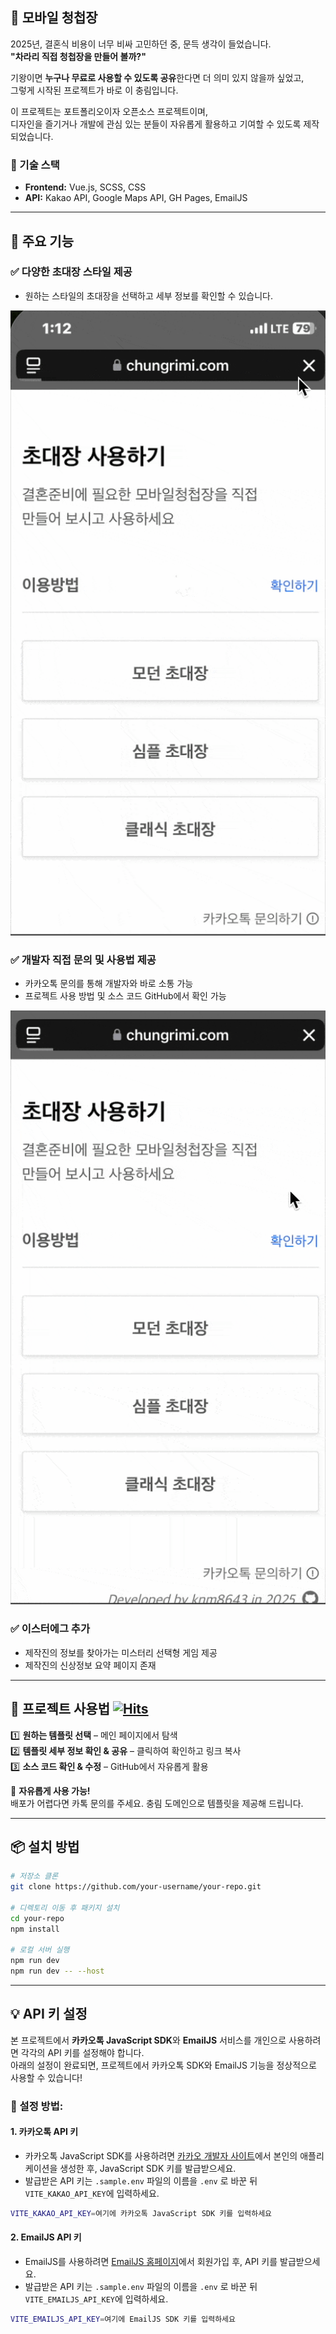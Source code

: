 ## 💌 모바일 청첩장

2025년, 결혼식 비용이 너무 비싸 고민하던 중, 문득 생각이 들었습니다.  
**"차라리 직접 청첩장을 만들어 볼까?"**

기왕이면 **누구나 무료로 사용할 수 있도록 공유**한다면 더 의미 있지 않을까 싶었고,  
그렇게 시작된 프로젝트가 바로 이 충림입니다.  

이 프로젝트는 포트폴리오이자 오픈소스 프로젝트이며,  
디자인을 즐기거나 개발에 관심 있는 분들이 자유롭게 활용하고 기여할 수 있도록 제작되었습니다.

### 📌 기술 스택
- **Frontend:** Vue.js, SCSS, CSS
- **API:** Kakao API, Google Maps API, GH Pages, EmailJS

---

## 🌟 주요 기능

### ✅ 다양한 초대장 스타일 제공
- 원하는 스타일의 초대장을 선택하고 세부 정보를 확인할 수 있습니다.  

![readme1.gif](readme1.gif)

### ✅ 개발자 직접 문의 및 사용법 제공
- 카카오톡 문의를 통해 개발자와 바로 소통 가능  
- 프로젝트 사용 방법 및 소스 코드 GitHub에서 확인 가능  

![readme2.gif](readme2.gif)

### ✅ 이스터에그 추가
- 제작진의 정보를 찾아가는 미스터리 선택형 게임 제공  
- 제작진의 신상정보 요약 페이지 존재  

---

## 🚀 프로젝트 사용법 [![Hits](https://hits.seeyoufarm.com/api/count/incr/badge.svg?url=https%3A%2F%2Fgithub.com%2Fknm8643%2Fwedding-public&count_bg=%23000000&title_bg=%23555555&icon=&icon_color=%23E7E7E7&title=hits&edge_flat=false)](https://hits.seeyoufarm.com)

1️⃣ **원하는 템플릿 선택** – 메인 페이지에서 탐색  
2️⃣ **템플릿 세부 정보 확인 & 공유** – 클릭하여 확인하고 링크 복사  
3️⃣ **소스 코드 확인 & 수정** – GitHub에서 자유롭게 활용  

📢 **자유롭게 사용 가능!**  
배포가 어렵다면 카톡 문의를 주세요. 충림 도메인으로 템플릿을 제공해 드립니다.

---

## 📦 설치 방법

```bash
# 저장소 클론
git clone https://github.com/your-username/your-repo.git

# 디렉토리 이동 후 패키지 설치
cd your-repo
npm install

# 로컬 서버 실행
npm run dev
npm run dev -- --host
```
---

## 💡 API 키 설정

본 프로젝트에서 **카카오톡 JavaScript SDK**와 **EmailJS** 서비스를 개인으로 사용하려면 각각의 API 키를 설정해야 합니다.  
아래의 설정이 완료되면, 프로젝트에서 카카오톡 SDK와 EmailJS 기능을 정상적으로 사용할 수 있습니다!

### 📝 설정 방법:

#### 1. **카카오톡 API 키**

- 카카오톡 JavaScript SDK를 사용하려면 [카카오 개발자 사이트](https://developers.kakao.com/)에서 본인의 애플리케이션을 생성한 후, JavaScript SDK 키를 발급받으세요.
- 발급받은 API 키는 `.sample.env` 파일의 이름을 `.env` 로 바꾼 뒤 `VITE_KAKAO_API_KEY`에 입력하세요.
  
```bash
VITE_KAKAO_API_KEY=여기에 카카오톡 JavaScript SDK 키를 입력하세요
```

#### 2. **EmailJS API 키**

- EmailJS를 사용하려면 [EmailJS 홈페이지](https://www.emailjs.com/)에서 회원가입 후, API 키를 발급받으세요.
- 발급받은 API 키는 `.sample.env` 파일의 이름을 `.env` 로 바꾼 뒤 `VITE_EMAILJS_API_KEY`에 입력하세요.
  
```bash
VITE_EMAILJS_API_KEY=여기에 EmailJS SDK 키를 입력하세요

